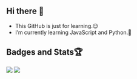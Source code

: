 ## Hi there 👋

<!--
**Aspcat12/Aspcat12** is a ✨ _special_ ✨ repository because its `README.md` (this file) appears on your GitHub profile.

Here are some ideas to get you started:

- 🔭 I’m currently working on ...
- 🌱 I’m currently learning ...
- 👯 I’m looking to collaborate on ...
- 🤔 I’m looking for help with ...
- 💬 Ask me about ...
- 📫 How to reach me: ...
- 😄 Pronouns: ...
- ⚡ Fun fact: ...
-->
- This GitHub is just for learning.😌
- I’m currently learning JavaScript and Python.🌱
<h2 class="heading-element" dir="auto">Badges and Stats🏆</h2>
<img src="https://github-readme-stats.vercel.app/api/top-langs/?username=Aspcat12&layout=compact">
<img src="https://www.codewars.com/users/Aspcat12/badges/small">
